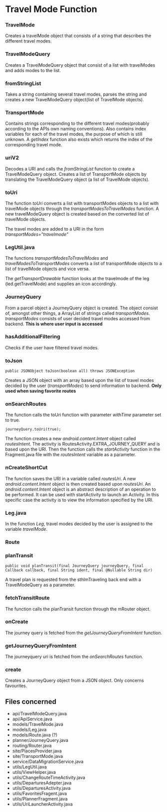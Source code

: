 # Travel Mode Function

### TravelMode
Creates a travelMode object that consists of a string that describes the different travel modes. 

### TravelModeQuery
Creates a TravelModeQuery object that consist of a list with travelModes and adds modes to the list. 

### fromStringList
Takes a string containing several travel modes, parses the string and creates a new TravelModeQuery object(list of TravelMode objects).  

### TransportMode
Contains strings corresponding to the different travel modes(probably according to the APIs own naming conventions). Also contains index variables for each of the travel modes, the purpose of which is still unknown. A *getIndex* function also exists which returns the index of the corresponding travel mode. 

### uriV2
Decodes a URI and calls the *fromStringList* function to create a TravelModeQuery object. Creates a list of TransportMode objects by translating the TravelModeQuery object (a list of TravelMode objects).

### toUri

The function *toUri* converts a list with transportModes objects to a list with travelMode objects through the *transportModesToTravelModes* function. A new travelModeQuery object is created based on the converted list of travelMode objects. 

The travel modes are added to a URI in the form *transportModes="travelmode"*

### LegUtil.java
The functions *transportModesToTravelModes* and *travelModesToTransportModes* converts a list of transportMode objects to a list of travelMode objects and vice versa.  

The *getTransportDrawable* function looks at the travelmode of the leg (led.getTravelMode) and supplies an icon accordingly. 

### JourneyQuery
From a parcel object a JourneyQuery object is created. The object consist of, amongst other things, a ArrayList of strings called *transportModes*. *transportModes* consists of user decided travel modes accessed from backend.
**This is where user input is accessed**

### hasAdditionalFiltering
Checks if the user have filtered travel modes. 

### toJson 
```
public JSONObject toJson(boolean all) throws JSONException
```
Creates a JSON object with an array based upon the list of travel modes decided by the user (*transportModes*) to send information to backend. **Only used when saving favorite routes**


### onSearchRoutes
The function calls the toUri function with parameter *withTime* parameter set to true. 

```
journeyQuery.toUri(true);
```
The function creates a new *android.content.Intent* object called *routesIntent*. The activity is RoutesActivity.EXTRA_JOURNEY_QUERY and is based upon the URI. Then the function calls  the *startActivity* function in the Fragment.java file with the *routesIntent* variable as a parameter. 

### nCreateShortCut
The function saves the URI in a variable called *routesUri*. A new *android.content.Intent* object is then created based upon *routesUri*. An *android.content.Intent* object is an abstract description of an operation to be performed. It can be used with startActivity to launch an Activity. In this specific case the activity is to view the information specified by the URI. 

### Leg.java
In the function *Leg*, travel modes decided by the user is assigned to the variable *travelMode*.

### Route

### planTransit
```
public void planTransit(final JourneyQuery journeyQuery, final Callback callback, final String ident, final @Nullable String dir)
```
A travel plan is requested from the sthlmTraveling back end with a TravelModeQuery as a parameter. 

### fetchTransitRoute 
The function calls the planTransit function through the mRouter object. 

### onCreate 
The journey query is fetched from the *getJourneyQueryFromIntent* function. 

### getJourneyQueryFromIntent
The journeyquery uri is fetched from the *onSearchRoutes* function. 

### create 
Creates a JourneyQuery object from a JSON object. Only concerns favourites.

## Files concerned 


* api/TravelModeQuery.java
* api/ApiService.java
* models/TravelMode.java
* models/Leg.java
* models/Route.java (?)
* planner/JourneyQuery.java
* routing/Router.java 
* site/PlacesProvider.java
* site/TransportMode.java
* service/DataMigrationService.java
* utils/LegUtil.java
* utils/ViewHelper.java
* utils/ChangeRouteTimeActivity.java
* utils/DeparturesAdepter.java
* utils/DeparturesActivity.java
* utils/FavoritesFragent.java
* utils/PlannerFragment.java
* utils/UriLauncherActivity.java



